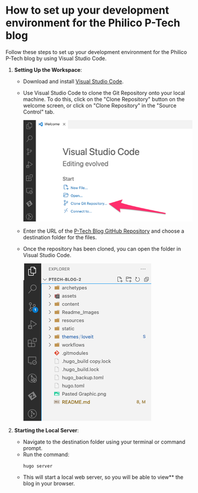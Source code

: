  # How to set up your development environment for the Philico P-Tech blog

Follow these steps to set up your development environment for the Philico P-Tech blog by using Visual Studio Code. 

1. **Setting Up the Workspace**:
   - Download and install [Visual Studio Code](https://code.visualstudio.com/).
   - Use Visual Studio Code to clone the Git Repository onto your local machine. To do this, click on the "Clone Repository" button on the welcome screen, or click on "Clone Repository" in the "Source Control" tab.

     ![Clone the repo](README_images/clone_repo.png)

   - Enter the URL of the [P-Tech Blog GitHub Repository](https://github.com/philico-tech/ptech-blog.git) and choose a destination folder for the files.
   - Once the repository has been cloned, you can open the folder in Visual Studio Code.

     ![Alt text](README_images/vscode_files.png)


2. **Starting the Local Server**:
   - Navigate to the destination folder using your terminal or command prompt.
   - Run the command:
     ```
     hugo server
     ```
   - This will start a local web server, so you will be able to view** the blog in your browser.

